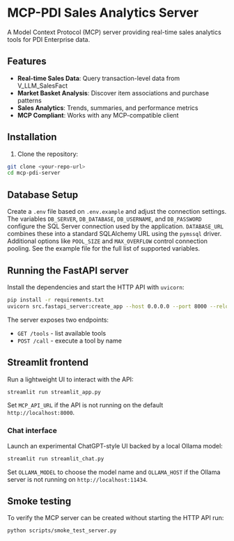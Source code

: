 # MCP-PDI Sales Analytics Server

A Model Context Protocol (MCP) server providing real-time sales analytics tools for PDI Enterprise data.

## Features

- **Real-time Sales Data**: Query transaction-level data from V_LLM_SalesFact
- **Market Basket Analysis**: Discover item associations and purchase patterns
- **Sales Analytics**: Trends, summaries, and performance metrics
- **MCP Compliant**: Works with any MCP-compatible client

## Installation

1. Clone the repository:

```bash
git clone <your-repo-url>
cd mcp-pdi-server
```

## Database Setup

Create a `.env` file based on `.env.example` and adjust the connection
settings. The variables `DB_SERVER`, `DB_DATABASE`, `DB_USERNAME`, and
`DB_PASSWORD` configure the SQL Server connection used by the application.
`DATABASE_URL` combines these into a standard SQLAlchemy URL using the
`pymssql` driver. Additional options like `POOL_SIZE` and `MAX_OVERFLOW`
control connection pooling. See the example file for the full list of
supported variables.


## Running the FastAPI server

Install the dependencies and start the HTTP API with `uvicorn`:

```bash
pip install -r requirements.txt
uvicorn src.fastapi_server:create_app --host 0.0.0.0 --port 8000 --reload
```

The server exposes two endpoints:
* `GET /tools` - list available tools
* `POST /call` - execute a tool by name

## Streamlit frontend

Run a lightweight UI to interact with the API:

```bash
streamlit run streamlit_app.py
```

Set `MCP_API_URL` if the API is not running on the default `http://localhost:8000`.

### Chat interface

Launch an experimental ChatGPT-style UI backed by a local Ollama model:

```bash
streamlit run streamlit_chat.py
```

Set `OLLAMA_MODEL` to choose the model name and `OLLAMA_HOST` if the Ollama server
is not running on `http://localhost:11434`.

## Smoke testing

To verify the MCP server can be created without starting the HTTP API run:

```bash
python scripts/smoke_test_server.py
```

